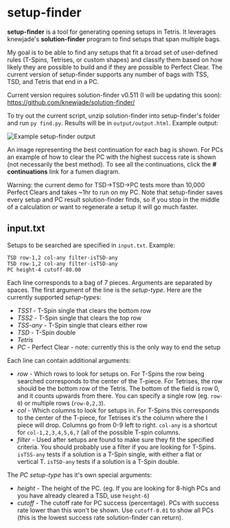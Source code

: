# setup-finder

**setup-finder** is a tool for generating opening setups in Tetris. It leverages knewjade's **solution-finder** program to find setups that span multiple bags.

My goal is to be able to find any setups that fit a broad set of user-defined rules (T-Spins, Tetrises, or custom shapes) and classify them based on how likely they are possible to build and if they are possible to Perfect Clear. The current version of setup-finder supports any number of bags with TSS, TSD, and Tetris that end in a PC.

Current version requires solution-finder v0.511 (I will be updating this soon):
https://github.com/knewjade/solution-finder/

To try out the current script, unzip solution-finder into setup-finder's folder and run `py find.py`. Results will be in `output/output.html`. Example output:

![Example setup-finder output](https://i.imgur.com/5ZY9kUQ.png)

An image representing the best continuation for each bag is shown. For PCs an example of how to clear the PC with the highest success rate is shown (not necessarily the best method). To see all the continuations, click the **# continuations** link for a fumen diagram.

Warning: the current demo for TSD→TSD→PC tests more than 10,000 Perfect Clears and takes ~1hr to run on my PC. Note that setup-finder saves every setup and PC result solution-finder finds, so if you stop in the middle of a calculation or want to regenerate a setup it will go much faster.

## input.txt

Setups to be searched are specified in `input.txt`. Example:

```
TSD row-1,2 col-any filter-isTSD-any
TSD row-1,2 col-any filter-isTSD-any
PC height-4 cutoff-80.00
```

Each line corresponds to a bag of 7 pieces. Arguments are separated by spaces. The first argument of the line is the _setup-type_. Here are the currently supported *setup-type*s:

* _TSS1_ - T-Spin single that clears the bottom row
* _TSS2_ - T-Spin single that clears the top row
* _TSS-any_ - T-Spin single that clears either row
* _TSD_ - T-Spin double
* _Tetris_
* _PC_ - Perfect Clear - note: currently this is the only way to end the setup

Each line can contain additional arguments:

* _row_ - Which rows to look for setups on. For T-Spins the row being searched corresponds to the center of the T-piece. For Tetrises, the row should be the bottom row of the Tetris. The bottom of the field is row 0, and it counts upwards from there. You can specify a single row (eg. `row-0`) or multiple rows (`row-0,2,3`).
* _col_ - Which columns to look for setups in. For T-Spins this corresponds to the center of the T-piece, for Tetrises it's the column where the I piece will drop. Columns go from 0-9 left to right. `col-any` is a shortcut for `col-1,2,3,4,5,6,7` (all of the possible T-spin columns.
* _filter_ - Used after setups are found to make sure they fit the specified criteria. You should probably use a filter if you are looking for T-Spins. `isTSS-any` tests if a solution is a T-Spin single, with either a flat or vertical T. `isTSD-any` tests if a solution is a T-Spin double.

The _PC setup-type_ has it's own special arguments:

* _height_ - The height of the PC. (eg. If you are looking for 8-high PCs and you have already cleared a TSD, use `height-6`)
* _cutoff_ - The cutoff rate for PC success (percentage). PCs with success rate lower than this won't be shown. Use `cutoff-0.01` to show all PCs (this is the lowest success rate solution-finder can return).
